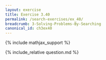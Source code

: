 ```yaml
---
layout: exercise
title: Exercise 3.40
permalink: /search-exercises/ex_40/
breadcrumb: 3-Solving-Problems-By-Searching
canonical_id: ch3ex40
---
```


{% include mathjax_support %}
<div id="hiddden">{% include_relative question.md %}</div>